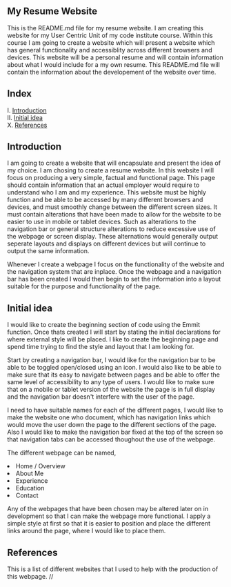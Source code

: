 ## My Resume Website
This is the README.md file for my resume website. I am creating this website for my User Centric Unit of my code institute course.
Within this course I am going to create a website which will present a website which has general functionality and accessiblity across different browsers and devices.
This website will be a personal resume and will contain information about what I would include for a my own resume.
This README.md file will contain the information about the developement of the website over time.
<br>
## Index
I.   [Introduction](#introduction) <br>
II.  [Initial idea](#begin-idea) <br>
X.   [References](#reference) <br>
<a name="introduction"></a>
## Introduction
I am going to create a website that will encapsulate and present the idea of my choice. I am chosing to create a resume website.
In this website I will focus on producing a very simple, factual and functional page.
This page should contain information that an actual employer would require to understand who I am and my experience.
This website must be highly function and be able to be accessed by many different browsers and devices, and must smoothly change between the different screen sizes.
It must contain alterations that have been made to allow for the website to be easier to use in mobile or tablet devices.
Such as alterations to the navigation bar or general structure alterations to reduce excessive use of the webpage or screen display.
These alternations would generally output seperate layouts and displays on different devices but will continue to output the same information.
<br>

Whenever I create a webpage I focus on the functionality of the website and the navigation system that are inplace.
Once the webpage and a navigation bar has been created I would then begin to set the information into a layout suitable for the purpose and functionality of the page.
<br>
<a name="begin-idea"></a>
## Initial idea
I would like to create the beginning section of code using the Emmit function.
Once thats created I will start by stating the initial declarations for where external style will be placed.
I like to create the beginning page and spend time trying to find the style and layout that I am looking for.
<br>

Start by creating a navigation bar, I would like for the navigation bar to be able to be toggled open/closed using an icon.
I would also like to be able to make sure that its easy to navigate between pages and be able to offer the same level of accessibility to any type of users.
I would like to make sure that on a mobile or tablet version of the website the page is in full display and the navigation bar doesn't interfere with the user of the page.
<br>

I need to have suitable names for each of the different pages, I would like to make the website one who document, which has navigation links which would move the user down the page to the different sections of the page.
Also I would like to make the navigation bar fixed at the top of the screen so that navigation tabs can be accessed thoughout the use of the webpage.
<br>

The different webpage can be named,
<li>Home / Overview</li>
<li>About Me</li>
<li>Experience</li>
<li>Education</li>
<li>Contact</li>

Any of the webpages that have been chosen may be altered later on in development so that I can make the webpage more functional.
I apply a simple style at first so that it is easier to position and place the different links around the page, where I would like to place them.

<a name="reference"></a>
## References
This is a list of different websites that I used to help with the production of this webpage.
//